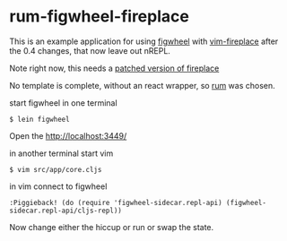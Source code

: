 # rum-figwheel-fireplace

This is an example application for using
[figwheel](https://github.com/bhauman/lein-figwheel)
with
[vim-fireplace](https://github.com/tpope/vim-fireplace)
after the 0.4 changes, that now leave out nREPL.

Note right now, this needs a [patched version of
fireplace](https://github.com/tpope/vim-fireplace/pull/222)

No template is complete, without an react wrapper, so
[rum](https://github.com/tonsky/rum) was chosen.

start figwheel in one terminal

    $ lein figwheel

Open the [http://localhost:3449/](http://localhost:3449/)

in another terminal start vim

    $ vim src/app/core.cljs

in vim connect to figwheel

    :Piggieback! (do (require 'figwheel-sidecar.repl-api) (figwheel-sidecar.repl-api/cljs-repl))

Now change either the hiccup or run or swap the state.
